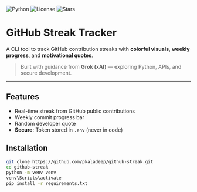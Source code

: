 ![Python](https://img.shields.io/badge/python-3670A0?style=flat&logo=python&logoColor=ffdd54)
![License](https://img.shields.io/github/license/pkaladeep/github-streak)
![Stars](https://img.shields.io/github/stars/pkaladeep/github-streak?style=social)

# GitHub Streak Tracker

A CLI tool to track GitHub contribution streaks with **colorful visuals**, **weekly progress**, and **motivational quotes**.

> Built with guidance from **Grok (xAI)** — exploring Python, APIs, and secure development.

---

## Features
- Real-time streak from GitHub public contributions
- Weekly commit progress bar
- Random developer quote
- **Secure**: Token stored in `.env` (never in code)

## Installation
```bash
git clone https://github.com/pkaladeep/github-streak.git
cd github-streak
python -m venv venv
venv\Scripts\activate
pip install -r requirements.txt